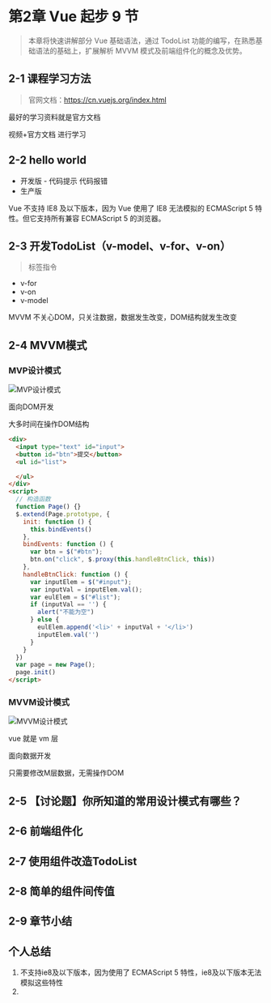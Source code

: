 # 第2章 Vue 起步 9 节
    
> 本章将快速讲解部分 Vue 基础语法，通过 TodoList 功能的编写，在熟悉基础语法的基础上，扩展解析 MVVM 模式及前端组件化的概念及优势。
    
## 2-1 课程学习方法


> 官网文档：https://cn.vuejs.org/index.html

最好的学习资料就是官方文档

视频+官方文档 进行学习




## 2-2 hello world


* 开发版 - 代码提示 代码报错
* 生产版

Vue 不支持 IE8 及以下版本，因为 Vue 使用了 IE8 无法模拟的 ECMAScript 5 特性。但它支持所有兼容 ECMAScript 5 的浏览器。



## 2-3 开发TodoList（v-model、v-for、v-on）


> 标签指令 

* v-for
* v-on
* v-model

MVVM 不关心DOM，只关注数据，数据发生改变，DOM结构就发生改变



## 2-4 MVVM模式








### MVP设计模式

![MVP设计模式](https://upfile.wangyongjie.cn/preview/20220316150127TJVs0DknT.png)

面向DOM开发

大多时间在操作DOM结构


```html
<div>
  <input type="text" id="input">
  <button id="btn">提交</button>
  <ul id="list">

  </ul>
</div>
<script>
  // 构造函数
  function Page() {}
  $.extend(Page.prototype, {
    init: function () {
      this.bindEvents()
    },
    bindEvents: function () {
      var btn = $("#btn");
      btn.on("click", $.proxy(this.handleBtnClick, this))
    },
    handleBtnClick: function () {
      var inputElem = $("#input");
      var inputVal = inputElem.val();
      var eulElem = $("#list");
      if (inputVal == '') {
        alert("不能为空")
      } else {
        eulElem.append('<li>' + inputVal + '</li>')
        inputElem.val('')
      }
    }
  })
  var page = new Page();
  page.init()
</script>
```


### MVVM设计模式

![MVVM设计模式](https://upfile.wangyongjie.cn/preview/20220810165624TcNUP4oWH.png)

vue 就是 vm 层

面向数据开发

只需要修改M层数据，无需操作DOM
<!-- 




 -->











## 2-5 【讨论题】你所知道的常用设计模式有哪些？




## 2-6 前端组件化




## 2-7 使用组件改造TodoList




## 2-8 简单的组件间传值




## 2-9 章节小结




    
## 个人总结

1. 不支持ie8及以下版本，因为使用了 ECMAScript 5 特性，ie8及以下版本无法模拟这些特性
2. 